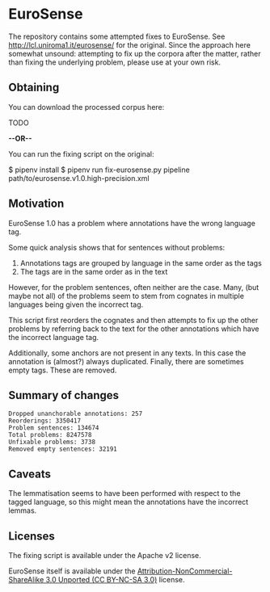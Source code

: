# EuroSense

The repository contains some attempted fixes to EuroSense. See
http://lcl.uniroma1.it/eurosense/ for the original. Since the approach here
somewhat unsound: attempting to fix up the corpora after the matter, rather
than fixing the underlying problem, please use at your own risk.

## Obtaining

You can download the processed corpus here:

TODO

**--OR--**

You can run the fixing script on the original:

   $ pipenv install
   $ pipenv run fix-eurosense.py pipeline path/to/eurosense.v1.0.high-precision.xml

## Motivation

EuroSense 1.0 has a problem where annotations have the wrong language tag. 

Some quick analysis shows that for sentences without problems:

 1. Annotations tags are grouped by language in the same order as the <text> tags
 2. The <annotation> tags are in the same order as in the text

However, for the problem sentences, often neither are the case. Many,
(but maybe not all) of the problems seem to stem from cognates in
multiple languages being given the incorrect tag.

This script first reorders the cognates and then attempts to fix up the other
problems by referring back to the text for the other annotations which have the
incorrect language tag.

Additionally, some anchors are not present in any texts. In this case the
annotation is (almost?) always duplicated. Finally, there are sometimes empty
<text> tags. These are removed.

## Summary of changes

    Dropped unanchorable annotations: 257
    Reorderings: 3350417
    Problem sentences: 134674
    Total problems: 8247578
    Unfixable problems: 3738
    Removed empty sentences: 32191

## Caveats

The lemmatisation seems to have been performed with respect to the tagged
language, so this might mean the annotations have the incorrect lemmas.

## Licenses

The fixing script is available under the Apache v2 license.

EuroSense itself is available under the [Attribution-NonCommercial-ShareAlike
3.0 Unported (CC BY-NC-SA
3.0)](https://creativecommons.org/licenses/by-nc-sa/3.0/) license.

